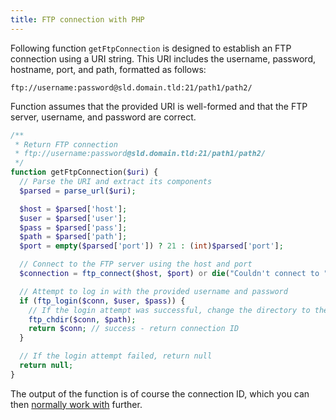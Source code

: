 ```yaml
---
title: FTP connection with PHP
---
```


Following function `getFtpConnection` is designed to establish an FTP connection using a URI string.
This URI includes the username, password, hostname, port, and path, formatted as follows:

```text
ftp://username:password@sld.domain.tld:21/path1/path2/
```

Function assumes that the provided URI is well-formed and that the FTP server, username, and password are correct.

```php
/**
 * Return FTP connection
 * ftp://username:password@sld.domain.tld:21/path1/path2/
 */
function getFtpConnection($uri) {
  // Parse the URI and extract its components
  $parsed = parse_url($uri);

  $host = $parsed['host'];
  $user = $parsed['user'];
  $pass = $parsed['pass'];
  $path = $parsed['path'];
  $port = empty($parsed['port']) ? 21 : (int)$parsed['port'];

  // Connect to the FTP server using the host and port
  $connection = ftp_connect($host, $port) or die("Couldn't connect to " . $host);

  // Attempt to log in with the provided username and password
  if (ftp_login($conn, $user, $pass)) {
    // If the login attempt was successful, change the directory to the one specified in the URI
    ftp_chdir($conn, $path);
    return $conn; // success - return connection ID
  }

  // If the login attempt failed, return null
  return null;
}
```

The output of the function is of course the connection ID, which you can then [normally work with](http://www.php.net/manual/en/ref.ftp.php) further.
